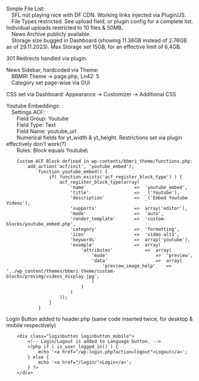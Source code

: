 Simple File List:\
	&emsp;SFL not playing nice with DF CDN. Working links injected via Plugin/JS.\
	&emsp;File Types restricted. See upload field, or plugin config for a complete list. Individual uploads restricted to 10 files & 50MB.\
	&emsp;News Archive publicly available.\
	&emsp;Storage size bugged in Dashboard (showing 11.36GB instead of 2.76GB as of 29.11.2023). Max Storage set 15GB, for an effective limit of 6,4GB.
 
301 Redirects handled via plugin.

News Sidebar, hardcoded via Theme:\
	&emsp;BBMRI Theme -> page.php, Ln42: 5\
 	&emsp;Category set page-wise via GUI

CSS set via Dashboard: Appearance -> Customizer -> Additional CSS

Youtube Embeddings:\
	&emsp;Settings ACF:\
		&emsp;&emsp;Field Group: Youtube\
	        &emsp;&emsp;Field Type: Text\
	        &emsp;&emsp;Field Name: youtube_url\
		&emsp;&emsp;Numerical fields for yt_width & yt_height. Restrictions set via plugin effectively don't work(?)\
		&emsp;&emsp;Rules: Block equals Youtube\
```
    Custom ACF Block defined in wp-contents/bbmri_theme/functions.php:
        add_action('acf/init', 'youtube_embed');
            function youtube_embed() {
                if( function_exists('acf_register_block_type') ) {
                    acf_register_block_type(array(
                        'name'					=>	'youtube_embed',
                        'title'					=>	_('Youtube'),
                        'description'			=>	_('Embed Youtube Videos'),
                        'supports'				=>	array('editor'),
                        'mode'					=>	'auto',
                        'render_template' 		=>	'custom-blocks/youtube_embed.php',
                        'category'				=>	'formatting',
                        'icon'					=>	'video-alt3',
                        'keywords'				=>	array('youtube'),
                        'example'				=>	array(
                            'attributes'			=>	array(
                                'mode'					=>	'preview',
                                'data'					=>	array(
                                    'preview_image_help'	=>	'../wp_content/themes/bbmri_theme/custom-blocks/previmg/videos_display.jpg',
                                )
                            )
                        )
                    ));
                }
            }
```
Login Button added to header.php (same code inserted twice, for desktop & mobile respectively)
```
	<div class="loginbutton loginbutton_mobile">
		<!-- Login/Logout is added to Language button. -->
		<?php if ( is_user_logged_in() ) {
			echo '<a href="/wp-login.php?action=logout">Logout</a>';
		} else {
			echo '<a href="/login/">Login</a>';
		} ?>
    </div>
```
